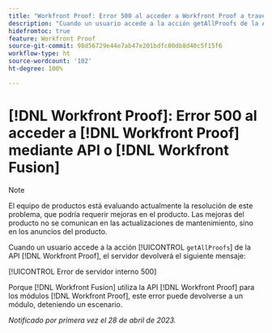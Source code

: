 ```yaml
---
title: "Workfront Proof: Error 500 al acceder a Workfront Proof a través de API o Workfront Fusion"
description: "Cuando un usuario accede a la acción getAllProofs de la API Proof, el servidor Workfront Proof devuelve el mensaje: 500 Internal Server Error"
hidefromtoc: true
feature: Workfront Proof
source-git-commit: 98d56729e44e7ab47e201bdfc00db8d40c5f15f6
workflow-type: ht
source-wordcount: '102'
ht-degree: 100%

---
```



# [!DNL Workfront Proof]: Error 500 al acceder a [!DNL Workfront Proof] mediante API o [!DNL Workfront Fusion]

>[!NOTE]
>
>El equipo de productos está evaluando actualmente la resolución de este problema, que podría requerir mejoras en el producto. Las mejoras del producto no se comunican en las actualizaciones de mantenimiento, sino en los anuncios del producto.

<!--This article is on Proof and Fusion TOCs-->

Cuando un usuario accede a la acción [!UICONTROL `getAllProofs`] de la API [!DNL Workfront Proof], el servidor devolverá el siguiente mensaje:

[!UICONTROL Error de servidor interno 500]

Porque [!DNL Workfront Fusion] utiliza la API [!DNL Workfront Proof] para los módulos [!DNL Workfront Proof], este error puede devolverse a un módulo, deteniendo un escenario.

_Notificado por primera vez el 28 de abril de 2023._

